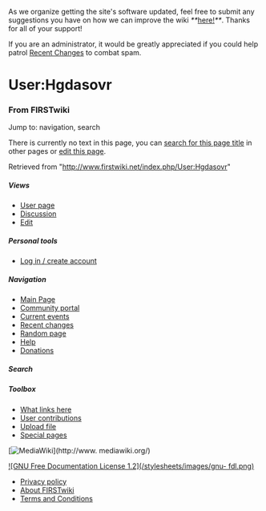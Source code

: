 As we organize getting the site's software updated, feel free to submit any
suggestions you have on how we can improve the wiki
_**_[here!](/index.php/User:Hallry/Suggestions "User:Hallry/Suggestions"
)_**_. Thanks for all of your support!

If you are an administrator, it would be greatly appreciated if you could help
patrol [Recent Changes](/index.php/Special:Recentchanges
"Special:Recentchanges" ) to combat spam.

# User:Hgdasovr

### From FIRSTwiki

Jump to: navigation, search

There is currently no text in this page, you can [search for this page
title](/index.php/Special:Search/Hgdasovr "Special:Search/Hgdasovr" ) in other
pages or [edit this
page](http://www.firstwiki.net/index.php?title=User:Hgdasovr&action=edit
"http://www.firstwiki.net/index.php?title=User:Hgdasovr&action=edit" ).

Retrieved from "<http://www.firstwiki.net/index.php/User:Hgdasovr>"

##### Views

  * [User page](/index.php?title=User:Hgdasovr&action=edit)
  * [Discussion](/index.php?title=User_talk:Hgdasovr&action=edit)
  * [Edit](/index.php?title=User:Hgdasovr&action=edit)

##### Personal tools

  * [Log in / create account](/index.php?title=Special:Userlogin&returnto=User:Hgdasovr)

[](/index.php/Main_Page "Main Page" )

##### Navigation

  * [Main Page](/index.php/Main_Page)
  * [Community portal](/index.php/FIRSTwiki:Community_portal)
  * [Current events](/index.php/Current_events)
  * [Recent changes](/index.php/Special:Recentchanges)
  * [Random page](/index.php/Special:Random)
  * [Help](/index.php/FIRSTwiki:Help)
  * [Donations](/index.php/FIRSTwiki:Site_support)

##### Search



##### Toolbox

  * [What links here](/index.php/Special:Whatlinkshere/User:Hgdasovr)
  * [User contributions](/index.php/Special:Contributions/Hgdasovr)
  * [Upload file](/index.php/Special:Upload)
  * [Special pages](/index.php/Special:Specialpages)

[![MediaWiki](/skins/common/images/poweredby_mediawiki_88x31.png)](http://www.
mediawiki.org/)

[![GNU Free Documentation License 1.2](/stylesheets/images/gnu-
fdl.png)](http://www.gnu.org/copyleft/fdl.html)

  * [Privacy policy](/index.php/FIRSTwiki:Privacy_policy "FIRSTwiki:Privacy policy" )
  * [About FIRSTwiki](/index.php/FIRSTwiki:About "FIRSTwiki:About" )
  * [Terms and Conditions](/index.php/FIRSTwiki:Terms_and_conditions "FIRSTwiki:Terms and conditions" )

